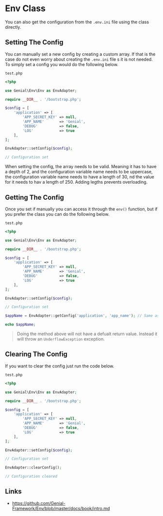 # Env Class
You can also get the configuration from the `.env.ini` file using the class directly.

## Setting The Config
You can manually set a new config by creating a custom array. If that is the case do not even worry about creating the `.env.ini` file s it is not needed. To simply set a config you would do the following below.

`test.php`
```php
<?php

use Genial\Env\Env as EnvAdapter;

require __DIR__ . '/bootstrap.php';

$config = [
    'application' => [
        'APP_SECRET_KEY' => null,
        'APP_NAME'       => 'Genial',
        'DEBUG'          => false,
        'LOG'            => true
    ],
];

EnvAdapter::setConfig($config);

// Configuration set

```
When setting the config, the array needs to be valid. Meaning it has to have a depth of 2, and the configuration variable name needs to be uppercase, the configuration variable name needs to have a length of 30, nd the value for it needs to hav a length of 250. Adding legths prevents overloading.

## Getting The Config
Once you set if manually you can access it through the `env()` function, but if you prefer the class you can do the following below.

`test.php`
```php
<?php

use Genial\Env\Env as EnvAdapter;

require __DIR__ . '/bootstrap.php';

$config = [
    'application' => [
        'APP_SECRET_KEY' => null,
        'APP_NAME'       => 'Genial',
        'DEBUG'          => false,
        'LOG'            => true
    ],
];

EnvAdapter::setConfig($config);

// Configuration set

$appName = EnvAdapter::getConfig('application', 'app_name'); // Same as `$appName = env('application', 'app_name');`

echo $appName;

```
> Doing the method above will not have a defualt return value. Instead it will throw an `UnderflowException` exception.

## Clearing The Config
If you want to clear the config just run the code below.

`test.php`
```php
<?php

use Genial\Env\Env as EnvAdapter;

require __DIR__ . '/bootstrap.php';

$config = [
    'application' => [
        'APP_SECRET_KEY' => null,
        'APP_NAME'       => 'Genial',
        'DEBUG'          => false,
        'LOG'            => true
    ],
];

EnvAdapter::setConfig($config);

// Configuration set

EnvAdapter::clearConfig();

// Configuration cleared

```
## Links
- https://github.com/Genial-Framework/Env/blob/master/docs/book/intro.md
